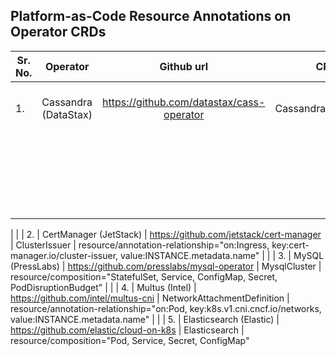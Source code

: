 Platform-as-Code Resource Annotations on Operator CRDs
------------------------------------------------------

|Sr. No. | Operator      | Github url    | CRD           | Resource Annotations                  |
|--------|:-------------:|:-------------:|:-------------:|:-------------------------------------:
| 1.     | Cassandra (DataStax) | https://github.com/datastax/cass-operator | CassandraDatacenter | resource/annotation-relationship="on:Secret, key:cassandra.datastax.com/watched-by, value:contains(INSTANCE.metadata.name)" 
| | | | | resource/composition="StatefulSet, Service, PodDisruptionBudget"
| | | | | resource/label-relationship="on:PersistentVolumeClaim, key:cassandra.datastax.com/datacenter, value:INSTANCE.metadata.name"
|
|
| 2.     | CertManager (JetStack) | https://github.com/jetstack/cert-manager | ClusterIssuer | resource/annotation-relationship="on:Ingress, key:cert-manager.io/cluster-issuer, value:INSTANCE.metadata.name"
|
|
| 3.     | MySQL (PressLabs) | https://github.com/presslabs/mysql-operator | MysqlCluster | resource/composition="StatefulSet, Service, ConfigMap, Secret, PodDisruptionBudget"
|
|
| 4.     | Multus (Intel) | https://github.com/intel/multus-cni | NetworkAttachmentDefinition | resource/annotation-relationship="on:Pod, key:k8s.v1.cni.cncf.io/networks, value:INSTANCE.metadata.name"
|
|
| 5.     | Elasticsearch (Elastic) | https://github.com/elastic/cloud-on-k8s | Elasticsearch | resource/composition="Pod, Service, Secret, ConfigMap"
